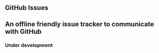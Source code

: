 GitHub Issues
-------------

## An offline friendly issue tracker to communicate with GitHub

### Under development


